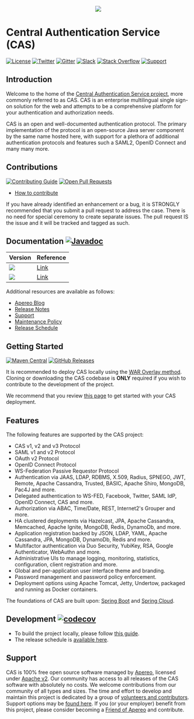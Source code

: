 <p align="center">
<img src="https://user-images.githubusercontent.com/2813838/66173345-91b00380-e604-11e9-95f4-546767cc134c.png">
</p>

# Central Authentication Service (CAS)

[![License](https://img.shields.io/hexpm/l/plug.svg?style=for-the-badge&logo=apache)](https://github.com/apereo/cas/blob/master/LICENSE)
[![Twitter](https://img.shields.io/badge/Apereo%20CAS-Twitter-blue.svg?style=for-the-badge&logo=twitter)](https://twitter.com/apereo)
[![Gitter](https://img.shields.io/badge/Gitter-join%20chat-blue.svg?style=for-the-badge&colorB=a832a6&logo=gitter)][casgitter]
[![Slack](https://img.shields.io/badge/Slack-join%20chat-blue.svg?style=for-the-badge&logo=slack)][casslack]
[![Stack Overflow](http://img.shields.io/:stack%20overflow-cas-brightgreen.svg?style=for-the-badge&logo=stackoverflow)](http://stackoverflow.com/questions/tagged/cas)
[![Support](https://img.shields.io/badge/Support-Mailing%20Lists-green.svg?colorB=ff69b4&style=for-the-badge)][cassupport]

## Introduction

Welcome to the home of the [Central Authentication Service project](https://www.apereo.org/projects/cas), more commonly referred to as CAS. CAS is an
enterprise multilingual single sign-on solution for the web and attempts to be a comprehensive platform for your authentication and authorization needs.

CAS is an open and well-documented authentication protocol. The primary implementation of the protocol is an open-source Java server
component by the same name hosted here, with support for a plethora of additional authentication protocols and features such a SAML2, OpenID Connect
and many many more.

## Contributions

[![Contributing Guide](https://img.shields.io/badge/Contributions-guide-green.svg?style=for-the-badge&logo=github)][contribute]
[![Open Pull Requests](https://img.shields.io/github/issues-pr/apereo/cas.svg?style=for-the-badge&logo=github)][contribute]

- [How to contribute][contribute]

If you have already identified an enhancement or a bug, it is STRONGLY recommended that you submit a pull request to address the case.
There is no need for special ceremony to create separate issues. The pull request IS the issue and it will be tracked and tagged as such.

## Documentation [![Javadoc](https://img.shields.io/badge/Documentation-Javadoc-ff69b4.svg?style=for-the-badge&logo=readme)][casjavadocs]

| Version                                                                                    | Reference                                        |
|--------------------------------------------------------------------------------------------|--------------------------------------------------|
| ![](https://img.shields.io/badge/Development-WIP-blue.svg?style=for-the-badge&logo=github) | [Link](https://apereo.github.io/cas/development) |
| ![](https://img.shields.io/badge/6.6.x-Current-green.svg?style=for-the-badge&logo=github)  | [Link](https://apereo.github.io/cas/6.6.x)       |

Additional resources are available as follows:

- [Apereo Blog][blog]
- [Release Notes][releasenotes]
- [Support][cassupport]
- [Maintenance Policy][maintenance]
- [Release Schedule][releaseschedule]

## Getting Started

[![Maven Central](https://img.shields.io/maven-central/v/org.apereo.cas/cas-server-webapp?style=for-the-badge&logo=apachemaven)][casmavencentral]
[![GitHub Releases](https://img.shields.io/github/release/apereo/cas.svg?style=for-the-badge&logo=github)][githubreleases]

It is recommended to deploy CAS locally using the [WAR Overlay method][overlay]. Cloning or downloading the CAS codebase
is **ONLY** required if you wish to contribute to the development of the project.

We recommend that you review [this page][gettingstarted] to get started with your CAS deployment.

## Features

The following features are supported by the CAS project:

* CAS v1, v2 and v3 Protocol
* SAML v1 and v2 Protocol
* OAuth v2 Protocol
* OpenID Connect Protocol
* WS-Federation Passive Requestor Protocol
* Authentication via JAAS, LDAP, RDBMS, X.509, Radius, SPNEGO, JWT, Remote, Apache Cassandra, Trusted, BASIC, Apache Shiro, MongoDB, Pac4J and more.
* Delegated authentication to WS-FED, Facebook, Twitter, SAML IdP, OpenID Connect, CAS and more.
* Authorization via ABAC, Time/Date, REST, Internet2's Grouper and more.
* HA clustered deployments via Hazelcast, JPA, Apache Cassandra, Memcached, Apache Ignite, MongoDB, Redis, DynamoDb, and more.
* Application registration backed by JSON, LDAP, YAML, Apache Cassandra, JPA, MongoDB, DynamoDb, Redis and more.
* Multifactor authentication via Duo Security, YubiKey, RSA, Google Authenticator, WebAuthn and more.
* Administrative UIs to manage logging, monitoring, statistics, configuration, client registration and more.
* Global and per-application user interface theme and branding.
* Password management and password policy enforcement.
* Deployment options using Apache Tomcat, Jetty, Undertow, packaged and running as Docker containers.

The foundations of CAS are built upon: [Spring Boot](https://projects.spring.io/spring-boot) and
[Spring Cloud](http://projects.spring.io/spring-cloud/).

## Development [![codecov](https://codecov.io/gh/apereo/cas/branch/master/graph/badge.svg?style=for-the-badge)][cascodecov]

- To build the project locally, please follow [this guide][casbuildprocess].
- The release schedule is [available here][releaseschedule].

## Support

CAS is 100% free open source software managed by [Apereo](https://www.apereo.org/), licensed under [Apache v2](LICENSE). Our
community has access to all releases of the CAS software with absolutely no costs. We welcome contributions from our community of all
types and sizes. The time and effort to develop and maintain this project is dedicated by a group
of [volunteers and contributors][githubcontributors]. Support options may be [found here][cassupport].
If you (or your employer) benefit from this project, please consider becoming a [Friend of Apereo](https://www.apereo.org/friends) and contribute.

[cascodecov]: https://codecov.io/gh/apereo/cas
[maintenance]: https://apereo.github.io/cas/developer/Maintenance-Policy.html
[releaseschedule]: https://github.com/apereo/cas/milestones
[wiki]: https://apereo.github.io/cas
[githubreleases]: https://github.com/apereo/cas/releases
[gettingstarted]: https://apereo.github.io/cas/development/planning/Getting-Started.html
[overlay]: https://apereo.github.io/cas/development/installation/WAR-Overlay-Installation.html
[contribute]: https://apereo.github.io/cas/developer/Contributor-Guidelines.html
[cassonatype]: https://oss.sonatype.org/content/repositories/snapshots/org/apereo/cas/
[casmavencentral]: https://search.maven.org/search?q=g:org.apereo.cas
[releasenotes]: https://github.com/apereo/cas/releases
[cassupport]: https://apereo.github.io/cas/Support.html
[casgitter]: https://gitter.im/apereo/cas?utm_source=badge&utm_medium=badge&utm_campaign=pr-badge&utm_content=badge
[casslack]: https://apereo.slack.com/
[blog]: https://apereo.github.io/
[casbuildprocess]: https://apereo.github.io/cas/developer/Build-Process.html
[githubcontributors]: https://github.com/apereo/cas/graphs/contributors
[casjavadocs]: https://www.javadoc.io/doc/org.apereo.cas/cas-server-core
